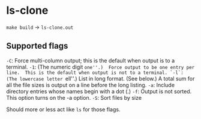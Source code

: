 # ls-clone

`make build` -> `ls-clone.out`

## Supported flags

`-C`: Force multi-column output; this is the default when output is to a terminal.
`-1`: (The numeric digit ``one''.)  Force output to be one entry per line.  This is the default when output is not to a terminal.
`-l`: (The lowercase letter ``ell''.)  List in long format.  (See below.)  A total sum for all the file sizes is output on a line before the long listing.
`-a`: Include directory entries whose names begin with a dot (.)
`-f`: Output is not sorted.  This option turns on the -a option.
`-S`: Sort files by size

Should more or less act like `ls` for those flags.